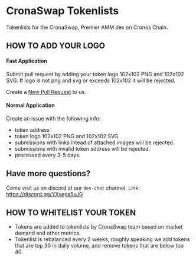 # CronaSwap Tokenlists
Tokenlists for the CronaSwap, Premier AMM dex on Cronos Chain. 

## HOW TO ADD YOUR LOGO

#### Fast Application
Submit pull request by adding your token logo 102x102 PNG and 102x102 SVG. If logo is not png and svg or exceeds 102x102 it will be rejected. 

Create a [New Pull Request](https://github.com/cronaswap/cronaswap-tokenlists/pulls) to us.

#### Normal Application
Create an issue with the following info:
- token address
- token logo 102x102 PNG and 102x102 SVG
- submissions with links intead of attached images will be rejected. 
- submissions with invalid token address will be rejected. 
- processed every 3-5 days.

## Have more questions?
Come visit us on discord at our `dev-chat` channel. 
Link: https://discord.gg/YXxega5vJG

## HOW TO WHITELIST YOUR TOKEN
- Tokens are added to tokenlists by CronaSwap team based on market demand and other metrics. 
- Tokenlist is rebalanced every 2 weeks, roughly speaking we add tokens that are top 30 in daily volume, and remove tokens that are below top 40. 